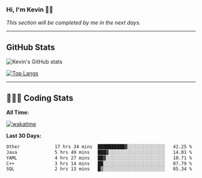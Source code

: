 ### Hi, I'm Kevin 👋🏻

_This section will be completed by me in the next days._


--- 
## GitHub Stats
![Kevin's GitHub stats](https://github-readme-stats.vercel.app/api?username=kevin-kraus&show_icons=true&theme=dark)

[![Top Langs](https://github-readme-stats.vercel.app/api/top-langs/?username=kevin-kraus&layout=compact&theme=dark)]()

---
## 🧑🏻‍💻 Coding Stats

**All Time:**

[![wakatime](https://wakatime.com/badge/user/2ee1869b-72a2-4c21-b5f7-e95432f5a1cf.svg?style=flat)](https://wakatime.com/@2ee1869b-72a2-4c21-b5f7-e95432f5a1cf)

**Last 30 Days:**

<!--START_SECTION:waka-->

```txt
Other             17 hrs 34 mins  ██████████▓░░░░░░░░░░░░░░   42.25 %
Java              5 hrs 49 mins   ███▓░░░░░░░░░░░░░░░░░░░░░   14.01 %
YAML              4 hrs 27 mins   ██▓░░░░░░░░░░░░░░░░░░░░░░   10.71 %
C++               3 hrs 14 mins   ██░░░░░░░░░░░░░░░░░░░░░░░   07.79 %
SQL               2 hrs 13 mins   █▒░░░░░░░░░░░░░░░░░░░░░░░   05.34 %
```

<!--END_SECTION:waka-->
